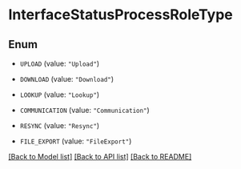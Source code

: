 # InterfaceStatusProcessRoleType

## Enum


* `UPLOAD` (value: `"Upload"`)

* `DOWNLOAD` (value: `"Download"`)

* `LOOKUP` (value: `"Lookup"`)

* `COMMUNICATION` (value: `"Communication"`)

* `RESYNC` (value: `"Resync"`)

* `FILE_EXPORT` (value: `"FileExport"`)


[[Back to Model list]](../README.md#documentation-for-models) [[Back to API list]](../README.md#documentation-for-api-endpoints) [[Back to README]](../README.md)



